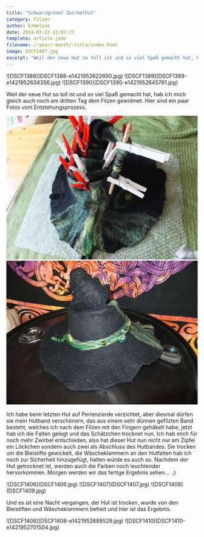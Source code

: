 ```yaml
---
title: "Schwarzgrüner Zwirbelhut"
category: filzen
author: Ermeline
date: 2014-07-23 11:07:27
template: article.jade
filename: /:year/:month/:title/index.html
image: DSCF1407.jpg
excerpt: "Weil der neue Hut so toll ist und so viel Spaß gemacht hat, hab ich mich gleich auch noch am dritten Tag dem Filzen gewidmet. "
---
```


<div class="slideshow_portrait">
![DSCF1388](DSCF1388-e1421952622650.jpg)
![DSCF1389](DSCF1389-e1421952634356.jpg)
![DSCF1390](DSCF1390-e1421952645761.jpg)
</div>

Weil der neue Hut so toll ist und so viel Spaß gemacht hat, hab ich mich gleich auch noch am dritten Tag dem Filzen gewidmet. Hier sind ein paar Fotos vom Entstehungsprozess.  


![DSCF1392](DSCF1392.jpg)
![DSCF1406](DSCF1406.jpg)
</div>

Ich habe beim letzten Hut auf Perlenzierde verzichtet, aber diesmal dürfen sie mein Hutband verschönern, das aus einem sehr dünnen gefilzten Band besteht, welches ich nach dem Filzen mit den Fingern gehäkelt habe, jetzt hab ich die Falten gelegt und das Schätzchen trocknet nun. Ich hab mich für noch mehr Zwirbel entschieden, also hat dieser Hut nun nicht nur am Zipfel ein Löckchen sondern auch zwei als Abschluss des Hutbandes. Sie trocken um die Bleistifte gewickelt, die Wäscheklammern an den Hutfalten hab ich noch zur Sicherheit hinzugefügt, halten würde es auch so. Nachdem der Hut getrocknet ist, werden auch die Farben noch leuchtender hervorkommen. Morgen werden wir das fertige Ergebnis sehen...  ;)

<div class="slideshow_landscape">
![DSCF1406](DSCF1406.jpg)
![DSCF1407](DSCF1407.jpg)
![DSCF1409](DSCF1409.jpg)
</div>

Und es ist eine Nacht vergangen, der Hut ist trocken, wurde von den Bleistiften und Wäscheklammern befreit und hier ist das Ergebnis.

<div class="slideshow_portrait">
![DSCF1408](DSCF1408-e1421952688529.jpg)
![DSCF1410](DSCF1410-e1421952701504.jpg)
</div>
